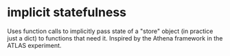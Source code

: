 # implicit statefulness

Uses function calls to implicitly pass state of a "store" object (in practice just a dict) to functions that need it. Inspired by the Athena framework in the ATLAS experiment.